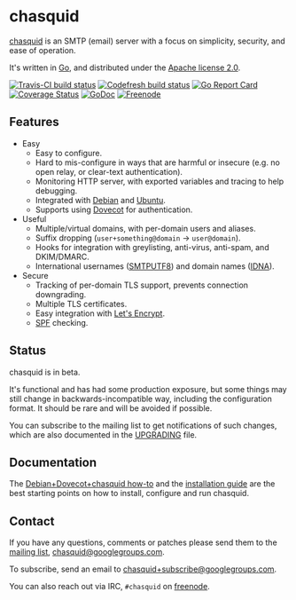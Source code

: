 
# chasquid

[chasquid](https://blitiri.com.ar/p/chasquid) is an SMTP (email) server with a
focus on simplicity, security, and ease of operation.

It's written in [Go](https://golang.org), and distributed under the
[Apache license 2.0](http://en.wikipedia.org/wiki/Apache_License).

[![Travis-CI build status](https://travis-ci.org/albertito/chasquid.svg?branch=master)](https://travis-ci.org/albertito/chasquid)
[![Codefresh build status](https://g.codefresh.io/api/badges/build?repoOwner=albertito&repoName=chasquid&branch=master&pipelineName=chasquid&accountName=albertito&type=cf-1)](https://g.codefresh.io/repositories/albertito/chasquid/builds?filter=trigger:build;branch:master;service:5abec627df25930001c9940d~chasquid)
[![Go Report Card](https://goreportcard.com/badge/github.com/albertito/chasquid)](https://goreportcard.com/report/github.com/albertito/chasquid)
[![Coverage Status](https://coveralls.io/repos/github/albertito/chasquid/badge.svg?branch=next)](https://coveralls.io/github/albertito/chasquid?branch=next)
[![GoDoc](https://godoc.org/blitiri.com.ar/go/chasquid?status.svg)](https://godoc.org/blitiri.com.ar/go/chasquid)
[![Freenode](https://img.shields.io/badge/chat-freenode-brightgreen.svg)](https://webchat.freenode.net?channels=%23chasquid)


## Features

* Easy
    * Easy to configure.
    * Hard to mis-configure in ways that are harmful or insecure (e.g. no open
      relay, or clear-text authentication).
    * Monitoring HTTP server, with exported variables and tracing to help
      debugging.
    * Integrated with [Debian] and [Ubuntu].
    * Supports using [Dovecot] for authentication.
* Useful
    * Multiple/virtual domains, with per-domain users and aliases.
    * Suffix dropping (`user+something@domain` → `user@domain`).
    * Hooks for integration with greylisting, anti-virus, anti-spam, and
      DKIM/DMARC.
    * International usernames ([SMTPUTF8]) and domain names ([IDNA]).
* Secure
    * Tracking of per-domain TLS support, prevents connection downgrading.
    * Multiple TLS certificates.
    * Easy integration with [Let's Encrypt].
    * [SPF] checking.


[SMTPUTF8]: https://en.wikipedia.org/wiki/Extended_SMTP#SMTPUTF8
[IDNA]: https://en.wikipedia.org/wiki/Internationalized_domain_name
[Let's Encrypt]: https://letsencrypt.org
[Dovecot]: https://dovecot.org
[SPF]: https://en.wikipedia.org/wiki/Sender_Policy_Framework
[Debian]: https://debian.org
[Ubuntu]: https://ubuntu.com


## Status

chasquid is in beta.

It's functional and has had some production exposure, but some things may
still change in backwards-incompatible way, including the configuration format.
It should be rare and will be avoided if possible.

You can subscribe to the mailing list to get notifications of such changes,
which are also documented in the [UPGRADING](UPGRADING.md) file.


## Documentation

The [Debian+Dovecot+chasquid how-to](docs/howto.md) and the
[installation guide](INSTALL.md)
are the best starting points on how to install, configure and run chasquid.


## Contact

If you have any questions, comments or patches please send them to the [mailing
list](https://groups.google.com/forum/#!forum/chasquid),
chasquid@googlegroups.com.

To subscribe, send an email to chasquid+subscribe@googlegroups.com.

You can also reach out via IRC, `#chasquid` on
[freenode](https://freenode.net/).


